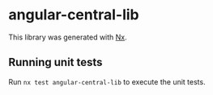 # angular-central-lib

This library was generated with [Nx](https://nx.dev).

## Running unit tests

Run `nx test angular-central-lib` to execute the unit tests.
